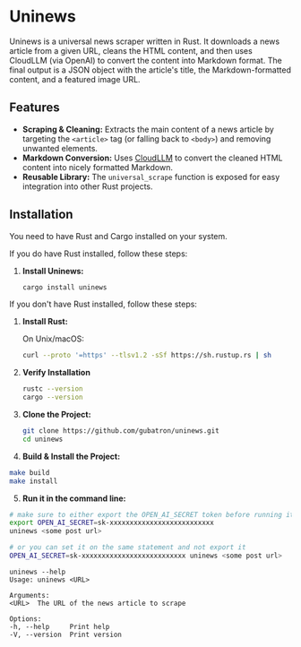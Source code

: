 # Uninews

Uninews is a universal news scraper written in Rust. It downloads a news article from a given URL, cleans the HTML content, and then uses CloudLLM (via OpenAI) to convert the content into Markdown format. The final output is a JSON object with the article's title, the Markdown-formatted content, and a featured image URL.

## Features

- **Scraping & Cleaning:** Extracts the main content of a news article by targeting the `<article>` tag (or falling back to `<body>`) and removing unwanted elements.
- **Markdown Conversion:** Uses [CloudLLM](https://github.com/CloudLLM-ai/cloudllm/tree/main) to convert the cleaned HTML content into nicely formatted Markdown.
- **Reusable Library:** The `universal_scrape` function is exposed for easy integration into other Rust projects.

## Installation

You need to have Rust and Cargo installed on your system.

If you do have Rust installed, follow these steps:

1. **Install Uninews:**
   ```bash
   cargo install uninews
   ```  

If you don't have Rust installed, follow these steps:

1. **Install Rust:**

   On Unix/macOS:
   ```bash
   curl --proto '=https' --tlsv1.2 -sSf https://sh.rustup.rs | sh
   ```
   
2. **Verify Installation**
   ```bash
   rustc --version
   cargo --version
   ```

3. **Clone the Project:**
    ```bash
    git clone https://github.com/gubatron/uninews.git
    cd uninews
   ```
   
4. **Build & Install the Project:**
```bash
make build
make install
```

5. **Run it in the command line:**
```bash
# make sure to either export the OPEN_AI_SECRET token before running it
export OPEN_AI_SECRET=sk-xxxxxxxxxxxxxxxxxxxxxxxxxx
uninews <some post url>

# or you can set it on the same statement and not export it
OPEN_AI_SECRET=sk-xxxxxxxxxxxxxxxxxxxxxxxxxx uninews <some post url>
```

```
uninews --help
Usage: uninews <URL>

Arguments:
<URL>  The URL of the news article to scrape

Options:
-h, --help     Print help
-V, --version  Print version
```   
